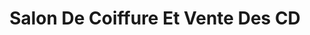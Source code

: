 ---
title: "Salon De Coiffure Et Vente Des CD"
url: /mamou/salon-de-coiffure-et-vente-des-cd/
shop: Friseur
---